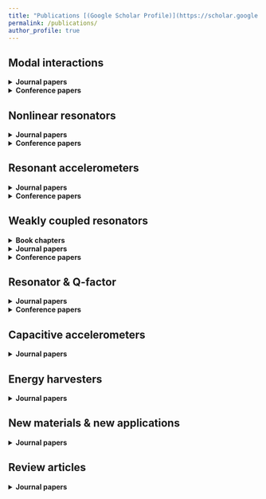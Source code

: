 ```yaml
---
title: "Publications [(Google Scholar Profile)](https://scholar.google.co.uk/citations?user=foRPjLoAAAAJ&hl=en)"
permalink: /publications/
author_profile: true
---
```


## Modal interactions
<details>
  <summary><b>Journal papers</b></summary>


   1. <a href="https://aip.scitation.org/doi/abs/10.1063/5.0019296"> Amplitude-modulated Resonant Accelerometer Employing Parametric Pump</a>. Hemin Zhang, Dongyang Chen, Milind Pandit, Jiangkun Sun, <b>Chun Zhao</b>, Ashwin Seshia. <i>Applied Physics Letters</i>. 2020.<br>

   2. <a href="https://journals.aps.org/prapplied/abstract/10.1103/PhysRevApplied.12.044005"> Towards High-resolution Inertial Sensors Employing Parametric Modulation in Coupled Micro-mechanical Resonators</a>. <b>Chun Zhao</b>, Xin Zhou, Milind Pandit, Guillermo Sobreviela, Sijun Du, Xudong Zou, Ashwin Seshia. <i>Physical Review Applied</i>. 2019.<br>

   3. <a href="https://www.nature.com/articles/s41467-019-12796-0.pdf">Dynamic Modulation of Modal Coupling in Microelectromechanical Gyroscopic Ring Resonators</a>. Xin Zhou, <b>Chun Zhao</b>, Dingbang Xiao, Jiangkun Sun, Guillermo Sobreviela, Dustin D Gerrard, Yunhan Chen, Ian Flader, Thomas W Kenny, Xuezhong Wu, Ashwin A Seshia. <i>Nature Communications</i>. 2019.<br>

   <!--  * <a href=""> </a>. . <i></i>. .<br> -->

</details>

<details>
  <summary><b>Conference papers</b></summary>

  1. <a href="https://www.mems21.org/program/MEMS2021_Program.pdf">A New Scheme to Enhance/decrease Sensitivity of a MEMS Resonator Using Parametric Modulation</a>. Chengxin Li, Jingqian Xi, Yuan Wang, Fangzheng Li, Lu Gao, Huafeng Liu, <b>Chun Zhao</b>, Liangcheng Tu. <i>The 34th IEEE International Conference on Micro Electro Mechanical Systems (MEMS 2021)</i>. 2021.<br>

</details>

## Nonlinear resonators

<details>
  <summary><b>Journal papers</b></summary>

  1. <a href="https://www.mems21.org/program/MEMS2021_Program.pdf">Utilizing Energy Localization in Weakly Coupled Nonlinear Resonators for Sensing Applications</a>. Milind Pandit, <b>Chun Zhao</b>, Guillermo Sobreviela, Sijun Du, Xudong Zou, Ashwin Seshia. <i>IEEE Journal of Microelectromechanical Systems</i>. 2019.<br>

  2. <a href="https://ieeexplore.ieee.org/document/8008761">Parametric Noise Reduction in A High-order Nonlinear MEMS Resonator Utilizing Its Bifurcation Points</a>. Guillermo Sobreviela, <b>Chun Zhao</b>, Milind Pandit, Cuong Do, Sijun Du, Xudong Zou, Ashwin Seshia. <i>IEEE Journal of Microelectromechanical Systems</i>. 2017.<br>

  3. <a href="https://ieeexplore.ieee.org/document/8091122">Experimental Observation of Noise Reduction in Weakly Coupled Nonlinear MEMS Resonators</a>. <b>Chun Zhao</b>, Guillermo Sobreviela, Milind Pandit, Sijun Du, Xudong Zou, Ashwin Seshia. <i>IEEE Journal of Microelectromechanical Systems</i>. 2017.<br>

</details>

<details>
  <summary><b>Conference papers</b></summary>

  1. <a href="https://www.mems21.org/program/MEMS2021_Program.pdf">On the Sensitivity of Mode-localized Accelerometers Operating in the Nonlinear Duffing Regime</a>. Hemin Zhang, Milind Pandit, Guillermo Sobreviela, Madan Parajuli, Dongyang Chen, Jiangkun Sun, <b>Chun Zhao</b>, Ashwin Seshia. <i>The 34th IEEE International Conference on Micro Electro Mechanical Systems (MEMS 2021)</i>. 2021.<br>

  2. <a href="https://ieeexplore.ieee.org/abstract/document/8597571/">Coupled Nonlinear MEMS Resonators for Sensing</a>. Milind Pandit, <b>Chun Zhao</b>, Guillermo Sobreviela, Arif Mustafazade, Ashwin A Seshia. <i>IEEE International Frequency Control Symposium (IFCS 2018)</i>. 2018.<br>

  3. <a href="https://ieeexplore.ieee.org/abstract/document/8088787/">Nonlinear Cancellation in Weakly Coupled MEMS Resonators</a>. Milind Pandit, <b>Chun Zhao</b>, Aref Mustafazade, Guillermo Sobreviela, Ashwin A Seshia. <i>2017 Joint Conference of the European Frequency and Time Forum and IEEE International Frequency Control Symposium (EFTF/IFCS 2017)</i>. 2017.<br>

  4. <a href="https://ieeexplore.ieee.org/abstract/document/7863609/">Enhanced Frequency Stability in a Non-linear MEMS Oscillator Employing Phase Feedback</a>. Boqian Sun, <b>Chun Zhao</b>, Guillermo Sobreviela-Falces, Sijun Du, Fengtian Han, Xudong Zou, Ashwin Seshia. <i>The 30th IEEE International Conference on Micro Electro Mechanical Systems (MEMS 2017)</i>. 2017.<br>

</details>

## Resonant accelerometers

<details>
  <summary><b>Journal papers</b></summary>

  1. <a href="https://www.nature.com/articles/s41598-020-67046-x.pdf">A Vibrating Beam MEMS Accelerometer for Gravity and Seismic Measurements</a>. Arif Mustafazade, Milind Pandit, <b>Chun Zhao</b>, Guillermo Sobreviela, Zhijun Du, Philipp Steinmann, Xudong Zou, Roger T. Howe, Ashwin Seshia. <i>Scientific Reports</i>. 2020.<br>

  2. <a href="https://ieeexplore.ieee.org/abstract/document/8692386/">A Resonant MEMS Accelerometer With 56ng Bias Stability and 98ng/Hz<sup>1/2</sup> Noise Floor</a>. <b>Chun Zhao</b>, Milind Pandit, Guillermo Sobreviela, Philipp Steinmann, Arif Mustafazade, Xudong Zou, Ashwin Seshia. <i>IEEE Journal of Microelectromechanical Systems</i>. 2019.<br>

</details>

<details>
  <summary><b>Conference papers</b></summary>

  1. <a href="https://www.mems21.org/program/MEMS2021_Program.pdf">A MEMS Vibrating Beam Accelerometer for High Resolution Seismometry and Gravimetry</a>. Guillermo Sobreviela-Falces, Milind Pandit, Arif Mustafazade, <b>Chun Zhao</b>, Callisto Pili, Colin Baker, Ashwin Seshia. <i>The 34th IEEE International Conference on Micro Electro Mechanical Systems (MEMS 2021)</i>. 2021.<br>

  2. <a href="https://ieeexplore.ieee.org/abstract/document/8870734">An Ultra-high Resolution Resonant MEMS Accelerometer</a>. Milind Pandit, Arif Mustafazade, <b>Chun Zhao</b>, Guillermo Sobreviela, Xudong Zou, Philipp Steinmann, Ashwin Seshia. <i>The 32nd IEEE International Conference on Micro Electro Mechanical Systems (MEMS 2019)</i>. 2019.<br>

  3. <a href="https://ieeexplore.ieee.org/abstract/document/8597490/">A Resonant MEMS Accelerometer Utilizing AC Polarization</a>. <b>Chun Zhao</b>, Guillermo Sobreviela, Milind Pandit, Arif Mustafazade, Sijun Du, Xudong Zou, Ashwin Seshia. <i>IEEE International Frequency Control Symposium (IFCS 2018)</i>. 2018.<br>

</details>  

## Weakly coupled resonators

<details>
  <summary><b>Book chapters</b></summary>

  1. <a href="https://link.springer.com/chapter/10.1007/978-981-13-3247-0_2">Micro-electrometer Based on Mode-Localization Effect</a>. <b>Chun Zhao</b>, Huafeng Liu, Peiyi Song, Fangjing Hu. <i>Micro and Nano Machined Electrometers, Springer</i>. 2020.<br>

</details>    

<details>
  <summary><b>Journal papers</b></summary>

  1. <a href="https://ieeexplore.ieee.org/abstract/document/9180273/">A High-performance Mode-localized Accelerometer Employing a Quasi-rigid Coupler</a>. Hemin Zhang, Guillermo Sobreviela, Dongyang Chen, Milind Pandit, Jiangkun Sun, <b>Chun Zhao</b>, Ashwin Seshia. <i>IEEE Electron Device Letters</i>. 2020.<br>

  2. <a href="https://ieeexplore.ieee.org/abstract/document/9212390/">On Weakly Coupled Resonant MEMS Transducers Operating in the Modal Overlap Regime</a>. Hemin Zhang, Milind Pandit, Jiangkun Sun, Dongyang Chen, Guillermo Sobreviela, <b>Chun Zhao</b>, Ashwin Seshia. <i>IEEE Transactions on Ultrasonics, Ferroelectrics, and Frequency Control</i>. 2020.<br>

  3. <a href="https://ieeexplore.ieee.org/abstract/document/8796428/">A High Resolution Differential Mode-localized MEMS Accelerometer</a>. Milind Pandit, <b>Chun Zhao</b>, Guillermo Sobreviela, Xudong Zou, Ashwin Seshia. <i>IEEE Journal of Microelectromechanical Systems</i>. 2019.<br>

  4. <a href="https://ieeexplore.ieee.org/abstract/document/8771180/">Practical Limits to Common Mode Rejection in Mode Localized Weakly Coupled Resonators</a>. Milind Pandit, <b>Chun Zhao</b>, Guillermo Sobreviela, Ashwin Seshia. <i>IEEE Sensors Journal</i>. 2019.<br>

  5. <a href="https://ieeexplore.ieee.org/abstract/document/8510830/">Closed-loop Characterization of Noise and Stability in a Mode-localized Resonant MEMS Sensor</a>. Milind Pandit, <b>Chun Zhao</b>, Guillermo Sobreviela, Arif Mustafazade, Sijun Du, Xudong Zou, Ashwin Seshia. <i>IEEE Transactions on Ultrasonics, Ferroelectrics, and Frequency Control</i>. 2018.<br>

  6. <a href="https://www.sciencedirect.com/science/article/pii/S092442471830044X">A Mass Sensor Based on 3-DOF Mode Localized Coupled Resonator under Atmospheric Pressure</a>. Yuan Wang, <b>Chun Zhao</b>, Chen Wang, Delphine Cerica, Mathieu Baijot, Qijun Xiao, Serguei Stoukatch, Michael Kraft. <i>Sensors and Actuators A: Physical</i>. 2018.<br>

  7. <a href="https://aip.scitation.org/doi/abs/10.1063/1.5025818">On the Noise Optimization of Resonant MEMS Sensors Utilizing Vibration Mode Localization</a>. <b>Chun Zhao</b>, Milind Pandit, Guillermo Sobreviela, Arif Mustafazade, Sijun Du, Xudong Zou, Ashwin Seshia. <i>Applied Physics Letters</i>. 2018.<br>

  8. <a href="https://ieeexplore.ieee.org/abstract/document/7902156/">A Closed-Loop Readout Configuration for Mode-Localized Resonant MEMS Sensors</a>. <b>Chun Zhao</b>, Milind Pandit, Boqian Sun, Guillermo Sobreviela, Xudong Zou, Ashwin Seshia. <i>IEEE Journal of Microelectromechanical Systems</i>. 2017.<br>

  9. <a href="https://ieeexplore.ieee.org/abstract/document/7480351/">An Investigation of Structural Dimension Variation in Electrostatically Coupled MEMS Resonator Pairs Using Mode Localization</a>. Graham Wood, <b>Chun Zhao</b>, Suan Hui Pu, Ibrahim Sari, Michael Kraft. <i>IEEE Sensors Journal</i>. 2016.<br>

  10. <a href="https://ieeexplore.ieee.org/abstract/document/7501557/">A Comparative Study of Output Metrics for an MEMS Resonant Sensor Consisting of Three Weakly Coupled Resonators</a>. <b>Chun Zhao</b>, Graham Wood, Jianbing Xie, Honglong Chang, Suan Hui Pu, Michael Kraft. <i>IEEE Journal of Microelectromechanical Systems</i>. 2016.<br>

  11. <a href="https://www.sciencedirect.com/science/article/pii/S0167931716301460">Mass Sensor Utilising the Mode-localisation Effect in An Electrostatically-coupled MEMS Resonator Pair Fabricated Using An SOI Process</a>. Graham Wood, <b>Chun Zhao</b>, Suan Hui Pu, Stuart A Boden, Ibrahim Sari, Michael Kraft. <i>Microelectronic Engineering</i>. 2016.<br>

  12. <a href="https://ieeexplore.ieee.org/abstract/document/7310856/">A Three Degree-of-Freedom Weakly Coupled Resonator Sensor With Enhanced Stiffness Sensitivity</a>. <b>Chun Zhao</b>, Graham Wood, Jianbing Xie, Honglong Chang, Suan Hui Pu, Michael Kraft. <i>IEEE Journal of Microelectromechanical Systems</i>. 2016.<br>

  13. <a href="https://www.sciencedirect.com/science/article/pii/S0924424715300078">A Force Sensor Based on Three Weakly Coupled Resonators with Ultrahigh Sensitivity</a>.   <b>Chun Zhao</b>, Graham S Wood, Jianbing Xie, Honglong Chang, Suan Hui Pu, Michael Kraft. <i>Sensors and Actuators A: Physical</i>. 2015.<br>

</details>  

<details>
  <summary><b>Conference papers</b></summary>

  1. <a href="https://ieeexplore.ieee.org/abstract/document/9056267/">Ultra-Sensitive Force Transduction in Weakly Coupled Resonators</a>. Hemin Zhang, Milind Pandit, Jiangkun Sun, Dongyang Chen, Guillermo Sobreviela, <b>Chun Zhao</b>, Ashwin Seshia. <i>The 33nd IEEE International Conference on Micro Electro Mechanical Systems (MEMS 2020)</i>. 2020.<br>

  2. <a href="https://ieeexplore.ieee.org/abstract/document/8808225/">A Novel Qcm Mass Sensing System Incorporated with A 3-Dof Mode Localized Coupled Resonator Stiffness Sensor</a>. Yuan Wang, Chen Wang, <b>Chun Zhao</b>, Huafeng Liu, Delphine Cerica, Mathieu Baijot, François Dupont, Serguei Stoukatch, Michael Kraft. <i>20th International Conference on Solid-State Sensors, Actuators and Microsystems & Eurosensors XXXIII (TRANSDUCERS & EUROSENSORS XXXIII)</i>. 2019.<br>

  3. <a href="https://ieeexplore.ieee.org/abstract/document/8808572/">Seismic Recording Using A Mode Localized MEMS Accelerometer</a>. Milind Pandit, <b>Chun Zhao</b>, Guillermo Sobreviela, Xudong Zou, Ashwin A Seshia. <i>20th International Conference on Solid-State Sensors, Actuators and Microsystems & Eurosensors XXXIII (TRANSDUCERS & EUROSENSORS XXXIII)</i>. 2019.<br>

  4. <a href="https://ieeexplore.ieee.org/abstract/document/8589869/">Immunity to Temperature Fluctuations in Weakly Coupled MEMS Resonators</a>. Milind Pandit, <b>Chun Zhao</b>, Guillermo Sobreviela, Ashwin A Seshia. <i>IEEE SENSORS Conference 2018</i>. 2018.<br>

  5. <a href="https://ieeexplore.ieee.org/abstract/document/8597440/">A Direct Feedback Oscillator Topology Employing Weakly Coupled Resonators for Gain Control</a>. <b>Chun Zhao</b>, Milind Pandit, Guillermo Sobreviela, Arif Mustafazade, Sijun Du, Xudong Zou, Ashwin Seshia. <i>IEEE International Frequency Control Symposium (IFCS 2018)</i>. 2018.<br>

  6. <a href="https://ieeexplore.ieee.org/abstract/document/8346719/">A Mode-localized MEMS Accelerometer with 7μg Bias Stability</a>. Milind Pandit, <b>Chun Zhao</b>, Guillermo Sobreviela, Arif Mustafazade, Xudong Zou, Ashwin A Seshia. <i>The 31nd IEEE International Conference on Micro Electro Mechanical Systems (MEMS 2018)</i>. 2018.<br>

  7. <a href="https://ieeexplore.ieee.org/abstract/document/8233868/">Reduction of Amplitude Ratio Dependence on Drive Level in Mode-localized Resonant MEMS Sensors</a>. Milind Pandit, <b>Chun Zhao</b>, Guillermo Sobreviela, Arif Mustafazade, Ashwin A Seshia. <i>IEEE SENSORS Conference 2017</i>. 2017.<br>

  8. <a href="https://www.mdpi.com/2504-3900/1/4/493">A Reversible Method to Characterize the Mass Sensitivity of a 3-Dof Mode Localized Coupled Resonator under Atmospheric Pressure</a>. Yuan Wang, <b>Chun Zhao</b>, Chen Wang, Delphine Cerica, Mathieu Baijot, Vinayak Pachkawade, Ali Ghorbani, Maxime Boutier, Alain Vanderplasschen, Michael Kraft. <i>EUROSENSORS 2017</i>. 2017.<br>

  9. <a href="https://ieeexplore.ieee.org/abstract/document/8088944/">Closed-loop Tracking of Amplitude and Frequency in a Mode-localized Resonant MEMS Sensor</a>. Milind Pandit, <b>Chun Zhao</b>, Guillermo Sobreviela, Aref Mustafazade, Ashwin A Seshia. <i>2017 Joint Conference of the European Frequency and Time Forum and IEEE International Frequency Control Symposium (EFTF/IFCS 2017)</i>. 2017.<br>

  10. <a href="https://ieeexplore.ieee.org/abstract/document/7370338/">Sensor Based on the Mode-localization Effect in Electrostatically-coupled MEMS Resonators Fabricated Using an SOI Process</a>. Graham Wood, <b>Chun Zhao</b>, Ibrahim Sari, Suan Hui Pu, Michael Kraft. <i>IEEE SENSORS Conference 2015</i>. 2015.<br>

  11. <a href="https://www.sciencedirect.com/science/article/pii/S1877705815024297">A Feasibility Study for a Self-oscillating Loop for a Three Degree-of-Freedom Coupled MEMS Resonator Force Sensor</a>. <b>Chun Zhao</b>, Graham Wood, Suan Hui Pu, Michael Kraft. <i>EUROSENSORS 2015</i>. 2015.<br>

  12. <a href="https://ieeexplore.ieee.org/abstract/document/7181396/">Comparative Study of Different Output Metrics for a Three Weakly Coupled Resonator Sensor</a>. <b>Chun Zhao</b>, Graham Wood, Jianbing Xie, Honglong Chang, Suan Hui Pu, Michael Kraft. <i>18th International Conference on Solid-State Sensors, Actuators and Microsystems (TRANSDUCERS 2015)</i>. 2015.<br>

  13. <a href="https://ieeexplore.ieee.org/abstract/document/7181140">Atmospheric Pressure Mode Localization Coupled Resonators Force Sensor</a>. Mohammad Montaseri, Jianbing Xie, Honglong Chang, <b>Chun Zhao</b>, Graham Wood, Michael Kraft. <i>18th International Conference on Solid-State Sensors, Actuators and Microsystems (TRANSDUCERS 2015)</i>. 2015.<br>

  14. <a href="https://ieeexplore.ieee.org/abstract/document/7051100/">A Sensor for Stiffness Change Sensing Based on Three Weakly Coupled Resonators with Enhanced Sensitivity</a>. <b>Chun Zhao</b>, Graham Wood, Jianbing Xie, Honglong Chang, Suan Hui Pu, Harold Chong, Michael Kraft. <i>28th IEEE International Conference on Micro Electro Mechanical Systems (MEMS 2015)</i>. 2015.<br>

</details>  

## Resonator & Q-factor

<details>
  <summary><b>Journal papers</b></summary>

  1. <a href="https://www.mdpi.com/2072-666X/9/1/25">Investigation on the Quality Factor Limit of the (111) Silicon Based Disk Resonator</a>. Xin Zhou, Dingbang Xiao, Qingsong Li, Qian Hu, Zhanqiang Hou, Kaixuan He, Zhihua Chen, <b>Chun Zhao</b>, Yulie Wu, Xuezhong Wu, Ashwin Seshia. <i>MDPI Micromachines</i>. 2018.<br>

</details>  


<details>
  <summary><b>Conference papers</b></summary>

  1. <a href="https://ieeexplore.ieee.org/abstract/document/8808211/">An Ultra-High-Quality Factor Silicon Disk Resonator</a>. Guillermo Sobreviela, Xudong Zou, <b>Chun Zhao</b>, Milind Pandit, Ashwin Seshia. <i>20th International Conference on Solid-State Sensors, Actuators and Microsystems & Eurosensors XXXIII (TRANSDUCERS & EUROSENSORS XXXIII)</i>. 2019.<br>

  2. <a href="">Edge-anchored Mode-matched Micromachined Gyroscopic Disk Resonator</a>. Xudong Zou, <b>Chun Zhao</b>, Ashwin A Seshia. <i>19th International Conference on Solid-State Sensors, Actuators and Microsystems (TRANSDUCERS 2017)</i>. 2017.<br>

</details>  


## Capacitive accelerometers

<details>
  <summary><b>Journal papers</b></summary>

  1. <a href="https://www.mdpi.com/1424-8220/20/13/3652">An Integrated Gold-Film Temperature Sensor for In Situ Temperature Measurement of a High-Precision MEMS Accelerometer</a>. Xiaoxiao Song, Huafeng Liu, Yanyan Fang, <b>Chun Zhao</b>, Ziqiang Qu, Qiu Wang, Liang-Cheng Tu. <i>MDPI Sensors</i>. 2020.<br>

  2. <a href="https://ieeexplore.ieee.org/iel7/6287639/8600701/08873587.pdf">A Universal High-Sensitivity Area-Variation Capacitive Displacement Transducer (CDT) Based on Fringe Effect</a>. Qiu Wang, Shitao Yan, Qiangwei Xu, Shaolin Zhang, Xiaoxiao Song, <b>Chun Zhao</b>, Fangjing Hu, Huafeng Liu, Liangcheng Tu. <i>IEEE Access</i>. 2019.<br>

  3. <a href="https://www.mdpi.com/2072-666X/10/5/325">Modeling and Analysis of the Noise Performance of the Capacitive Sensing Circuit with a Differential Transformer</a>. Yafei Xie, Ji Fan, <b>Chun Zhao</b>, Shitao Yan, Chenyuan Hu, Liangcheng Tu. <i>MDPI Micromachines</i>. 2019.<br>

</details>  

## Energy harvesters

<details>
  <summary><b>Journal papers</b></summary>

  1. <a href="https://ieeexplore.ieee.org/abstract/document/8835123/">A Nail-size Piezoelectric Energy Harvesting System Integrating a MEMS Transducer and a CMOS SSHI Circuit</a>. Sijun Du, Yu Jia, <b>Chun Zhao</b>, Gehan AJ Amaratunga, Ashwin A Seshia. <i>IEEE Sensors Journal</i>. 2019.<br>

  2. <a href="https://ieeexplore.ieee.org/abstract/document/8642406/">A Fully Iintegrated Split-electrode SSHC Rectifier for Piezoelectric Energy Harvesting</a>. Sijun Du, Yu Jia, <b>Chun Zhao</b>, Gehan A. J. Amaratunga, Ashwin A. Seshia. <i>IEEE Journal of Solid-State Circuits</i>. 2019.<br>

  3. <a href="https://ieeexplore.ieee.org/abstract/document/8270670/">A Passive Design Scheme to Increase the Rectified Power of Piezoelectric Energy Harvesters</a>. Sijun Du, Yu Jia, <b>Chun Zhao</b>, Gehan A. J. Amaratunga, Ashwin A. Seshia. <i>IEEE Transactions on Industrial Electronics</i>. 2018.<br>

  4. <a href="https://www.sciencedirect.com/science/article/pii/S0924424717304193">Real-world Evaluation of A Self-startup SSHI Rectifier for Piezoelectric Vibration Energy Harvesting</a>. Sijun Du, Yu Jia, <b>Chun Zhao</b>, Shao-Tuan Chen, Ashwin A Seshia. <i>Sensors and Actuators A: Physical</i>. 2017.<br>

  5. <a href="https://www.sciencedirect.com/science/article/pii/S0924424717302194">A New Electrode Design Method in Piezoelectric Vibration Energy Harvesters to Maximize Output Power</a>. Sijun Du, Yu Jia, Shao-Tuan Chen, <b>Chun Zhao</b>, Boqian Sun, Emmanuelle Arroyo, Ashwin A Seshia. <i>Sensors and Actuators A: Physical</i>. 2017.<br>

</details>  


## New materials & new applications

<details>
  <summary><b>Journal papers</b></summary>

  1. <a href="https://pubs.acs.org/doi/abs/10.1021/acsami.0c14441">Silicon-Based 3D All-Solid-State Micro-Supercapacitor with Superior Performance</a>. Yurong Wang, Leimeng Sun, Dongyang Xiao, Huanhuan Du, Zhenting Yang, Xinghui Wang, Liangcheng Tu, <b>Chun Zhao</b>, Fangjing Hu, Bingan Lu. <i>ACS Applied Materials & Interfaces</i>. 2020.<br>

  2. <a href="https://www.sciencedirect.com/science/article/pii/S0378775319314089">A Low-temperature-operated Direct Fabrication Method for All-solid-state Flexible Micro-Supercapacitors</a>. Yurong Wang, Leimeng Sun, Peiyi Song, <b>Chun Zhao</b>, Shuangyang Kuang, Huafeng Liu, Dongyang Xiao, Fangjing Hu, Liangcheng Tu. <i>Journal of Power Sources</i>. 2020.<br>

  3. <a href="https://www.sciencedirect.com/science/article/pii/S0008622319307985">Wafer-scale Vertically Aligned Carbon Nanotubes for Broadband Terahertz Wave Absorption</a>. Leimeng Sun, Minmin Zhu, <b>Chun Zhao</b>, Peiyi Song, Yurong Wang, Dongyang Xiao, Huafeng Liu, Siu Hon Tsang, Edwin Hang Tong Teo, Fangjing Hu, Liangcheng Tu. <i>Carbon</i>. 2019.<br>

  4. <a href="https://pubs.acs.org/doi/abs/10.1021/acsami.9b14428">Flexible Ultra-Wideband Terahertz Absorber Based on Vertically Aligned Carbon Nanotubes</a>. Dongyang Xiao, Minmin Zhu, Leimeng Sun, <b>Chun Zhao</b>, Yurong Wang, Edwin Hang Tong Teo, Fangjing Hu, Liangcheng Tu. <i>ACS Applied Materials & Interfaces</i>. 2019.<br>

</details>  

## Review articles

<details>
  <summary><b>Journal papers</b></summary>

  1. <a href="https://www.mdpi.com/1424-8220/20/14/4054">Micromachined Accelerometers with Sub-µg/√Hz Noise Floor: A Review</a>. Chen Wang, Fang Chen, Yuan Wang, Sina Sadeghpour, Chenxi Wang, Mathieu Baijot, Rui Esteves, <b>Chun Zhao</b>, Jian Bai, Huafeng Liu, Michael Kraft. <i>MDPI Sensors</i>. 2020.<br>

  2. <a href="">A Review on Coupled MEMS Resonators for Sensing Applications Utilizing Mode Localization</a>. <b>Chun Zhao</b>, Mohammad Montaseri, Graham Wood, Suan Hui Pu, Ashwin Seshia, Michael Kraft. <i>Sensors and Actuators A: Physical</i>. 2016.<br>

</details>  


<!-- <b>[Lipschitz Generative Adversarial Nets](http://lantaoyu.com/publications/LGAN)</b> <br>
Zhiming Zhou, Jiadong Liang, Yuxuan Song, <b>Lantao Yu</b>, Hongwei Wang, Weinan Zhang, Yong Yu, Zhihua Zhang. <i>The 36th International Conference on Machine Learning</i>. <b>ICML 2019</b>.

<b>[Variational Bottleneck  Domain Adaptation](http://lantaoyu.com/publications/VBDA)</b> <br>
Yuxuan Song, <b>Lantao Yu</b>, Zhangjie Cao, Zhiming Zhou, Jian Shen, Shuo Shao, Weinan Zhang, Yong Yu. <i>In submission to IJCAI 2019.</i>

<b>[Understanding the Effectiveness of Lipschitz-Continuity in Generative Adversarial Nets](http://lantaoyu.com/publications/GanGradient)</b> <br>
Zhiming Zhou, Yuxuan Song, <b>Lantao Yu</b>, Hongwei Wang, Zhihua Zhang, Weinan Zhang, Yong Yu.
<i>ArXiv 2018.</i>

<b>[SeqGAN: Sequence Generative Adversarial Nets with Policy Gradient](http://lantaoyu.com/publications/SeqGAN)</b> <br>
<b>Lantao Yu</b>, Weinan Zhang, Jun Wang, and Yong Yu.
<i>The 31st AAAI conference on Artificial Intelligence</i>. <b>AAAI 2017</b>.

<b>[IRGAN: A Minimax Game for Unifying Generative and Discriminative Information Retrieval Models](http://lantaoyu.com/publications/IRGAN)</b><br>
Jun Wang, <b>Lantao Yu</b>, Weinan Zhang, Yu Gong, Yinghui Xu, Benyou Wang, Peng Zhang and Dell Zhang.
<i>The 40th International ACM SIGIR Conference on Research and Development in Information Retrieval.</i> <b>SIGIR 2017</b>. <b> <span style="color:red">Best Paper Award Honorable Mention</span> </b>

<b>[A Dynamic Attention Deep Model for Article Recommendation by Learning Human Editors’ Demonstration](http://lantaoyu.com/publications/DADM)</b><br>
<b>Lantao Yu\*</b>, Xuejian Wang\*, Kan Ren, Guanyu Tao, Weinan Zhang, Yong Yu, Jun Wang.
<i>The 23rd SIGKDD Conference on Knowledge Discovery and Data Mining.</i> <b>KDD 2017</b>.

## Multi-Agent Systems & Computational Sustainability

<b>[Deep Reinforcement Learning for Green Security Games with Real-Time Information](http://lantaoyu.com/publications/RLSGAAAI19)</b><br>
Yufei Wang, Zheyuan Ryan Shi, <b>Lantao Yu</b>, Yi Wu, Rohit Singh, Lucas Joppa, Fei Fang.
<i>The Thirty-Third AAAI Conference on Artificial Intelligence.</i> <b>AAAI 2019</b>.

<b>[A Study of AI Population Dynamics with Million-agent Reinforcement Learning](http://lantaoyu.com/publications/MA)</b><br>
<b>Lantao Yu\*</b>, Yaodong Yang\*, Yiwei Bai\*, Jun Wang, Weinan Zhang, Ying Wen, Yong Yu. <i>The 17th International Conference on Autonomous Agents and Multi-Agent Systems.</i> <b>AAMAS 2018</b>.

<b>[Exploiting Real-World Data and Human Knowledge for Predicting Wildlife Poaching](http://lantaoyu.com/publications/COMPASS18)</b><br>
Swaminathan Gurumurthy, <b>Lantao Yu</b>, Chenyan Zhang, Yongchao Jin, Weiping Li, Xiaodong Zhang, Fei Fang. <i>ACM SIGCAS Conference on Computing and Sustainable Societies.</i> <b>COMPASS 2018</b>.

<b>[Deep Reinforcement Learning for Green Security Game with Online Information](http://lantaoyu.com/publications/RLSG)</b><br>
<b>Lantao Yu</b>, Yi Wu, Rohit Singh, Lucas Joppa and Fei Fang. <i>AAAI-18 Artificial Intelligence for Imperfect-Information Games Workshop.</i> -->
